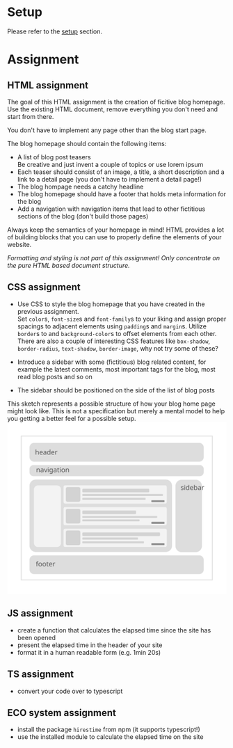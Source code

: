 # Setup

Please refer to the [setup](./SETUP.md) section.

# Assignment

## HTML assignment
The goal of this HTML assignment is the creation of ficitive blog homepage. Use the existing HTML document, remove everything you don't need and start from there.

You don't have to implement any page other than the blog start page.

The blog homepage should contain the following items:
  * A list of blog post teasers  
    Be creative and just invent a couple of topics or use lorem ipsum
  * Each teaser should consist of an image, a title, a short description and a link to a detail page (you don't have to implement a detail page!)
  * The blog hompage needs a catchy headline
  * The blog homepage should have a footer that holds meta information for the blog
  * Add a navigation with navigation items that lead to other fictitious sections of the blog (don't build those pages)

Always keep the semantics of your homepage in mind!
HTML provides a lot of building blocks that you can use to properly define the elements of your website.

_Formatting and styling is not part of this assignment! Only concentrate on the pure HTML based document structure._

## CSS assignment

* Use CSS to style the blog homepage that you have created in the previous assignment.    
  Set `color`s, `font-size`s and `font-family`s to your liking and assign proper spacings to adjacent elements using `padding`s and `margin`s. Utilize `border`s to and `background-color`s to offset elements from each other.     
  There are also a couple of interesting CSS features like `box-shadow`, `border-radius`, `text-shadow`, `border-image`, why not try some of these?

* Introduce a sidebar with some (fictitious) blog related content, for example the latest comments, most important tags for the blog, most read blog posts and so on
* The sidebar should be positioned on the side of the list of blog posts

This sketch represents a possible structure of how your blog home page might look like. This is not a specification but merely a mental model to help you getting a better feel for a possible setup.
<img src="./media/sketch_web.svg">

## JS assignment
* create a function that calculates the elapsed time since the site has been opened
* present the elapsed time in the header of your site
* format it in a human readable form (e.g. 1min 20s)

## TS assignment
* convert your code over to typescript

## ECO system assignment
* install the package `hirestime` from npm (it supports typescript!) 
* use the installed module to calculate the elapsed time on the site